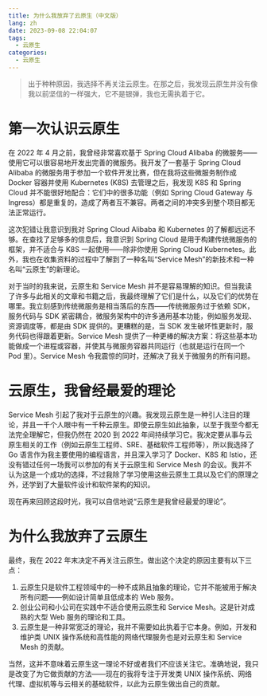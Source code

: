 ```yaml
---
title: 为什么我放弃了云原生（中文版）
lang: zh
date: 2023-09-08 22:04:07
tags:
  - 云原生
categories:
  - 云原生
---
```


> 出于种种原因，我选择不再关注云原生。在那之后，我发现云原生并没有像我以前坚信的一样强大，它不是银弹，我也无需执着于它。

# 第一次认识云原生

在 2022 年 4 月之前，我曾经非常喜欢基于 Spring Cloud Alibaba 的微服务——使用它可以很容易地开发出完善的微服务。我开发了一套基于 Spring Cloud Alibaba 的微服务用于参加一个软件开发比赛，但在我将这些微服务制作成 Docker 容器并使用 Kubernetes (K8S) 去管理之后，我发现 K8S 和 Spring Cloud 并不能很好地配合：它们中的很多功能（例如 Spring Cloud Gateway 与 Ingress）都是重复的，造成了两者互不兼容。两者之间的冲突多到整个项目都无法正常运行。

这次犯错让我意识到我对 Spring Cloud Alibaba 和 Kubernetes 的了解都远远不够。在查找了足够多的信息后，我意识到 Spring Cloud 是用于构建传统微服务的框架，并不适合与 K8S 一起使用——除非你使用 Spring Cloud Kubernetes。此外，我也在收集资料的过程中了解到了一种名叫“Service Mesh”的新技术和一种名叫“云原生”的新理论。

对于当时的我来说，云原生和 Service Mesh 并不是容易理解的知识。但当我读了许多与此相关的文章和书籍之后，我最终理解了它们是什么，以及它们的优势在哪里。我立刻感到传统微服务是相当落后的东西——传统微服务过于依赖 SDK，服务代码与 SDK 紧密耦合，微服务架构中的许多通用基本功能，例如服务发现、资源调度等，都是由 SDK 提供的。更糟糕的是，当 SDK 发生破坏性更新时，服务代码也得跟着更新。Service Mesh 提供了一种更棒的解决方案：将这些基本功能做成一个进程或容器，并使其与微服务容器共同运行（也就是运行在同一个 Pod 里）。Service Mesh 令我震惊的同时，还解决了我关于微服务的所有问题。

# 云原生，我曾经最爱的理论

Service Mesh 引起了我对于云原生的兴趣。我发现云原生是一种引人注目的理论，并且一千个人眼中有一千种云原生。即使云原生如此抽象，以至于我至今都无法完全理解它，但我仍然在 2020 到 2022 年间持续学习它。我决定要从事与云原生相关的工作（例如云原生工程师、SRE、基础软件工程师等），所以我选择了 Go 语言作为我主要使用的编程语言，并且深入学习了 Docker、K8S 和 Istio，还没有错过任何一场我可以参加的有关于云原生和 Service Mesh 的会议。我并不认为这是一个成功的选择，不过我除了学习使用这些云原生工具以及它们的原理之外，还学到了大量软件设计和软件架构的知识。

现在再来回顾这段时光，我可以自信地说“云原生是我曾经最爱的理论”。

# 为什么我放弃了云原生

最终，我在 2022 年末决定不再关注云原生。做出这个决定的原因主要有以下三点：

1. 云原生只是软件工程领域中的一种不成熟且抽象的理论，它并不能被用于解决所有问题——例如设计简单且低成本的 Web 服务。
2. 创业公司和小公司在实践中不适合使用云原生和 Service Mesh。这是针对成熟的大型 Web 服务的理论和工具。
3. 云原生是一种非常宽泛的理论，我并不需要如此执着于它本身。例如，开发和维护类 UNIX 操作系统和高性能的网络代理服务也是对云原生和 Service Mesh 的贡献。

当然，这并不意味着云原生这一理论不好或者我们不应该关注它。准确地说，我只是改变了为它做贡献的方法——现在的我将专注于开发类 UNIX 操作系统、网络代理、虚拟机等与云相关的基础软件，以此为云原生做出自己的贡献。